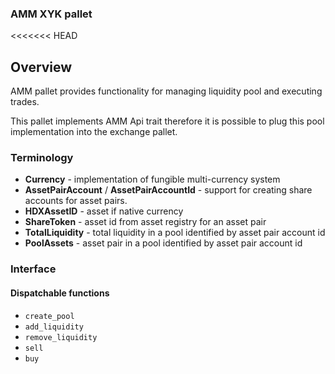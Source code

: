 ### AMM XYK pallet

<<<<<<< HEAD
## Overview
AMM pallet provides functionality for managing liquidity pool and executing trades.

This pallet implements AMM Api trait therefore it is possible to plug this pool implementation
into the exchange pallet.

### Terminology

- **Currency** - implementation of fungible multi-currency system
- **AssetPairAccount** / **AssetPairAccountId** - support for creating share accounts for asset pairs.
- **HDXAssetID** - asset if native currency
- **ShareToken** - asset id from asset registry for an asset pair
- **TotalLiquidity** - total liquidity in a pool identified by asset pair account id
- **PoolAssets** - asset pair in a pool identified by asset pair account id

### Interface

#### Dispatchable functions
- `create_pool`
- `add_liquidity`
- `remove_liquidity`
- `sell`
- `buy`
